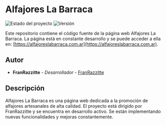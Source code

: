 # Alfajores La Barraca

![Estado del proyecto](https://img.shields.io/badge/Estado-Estable-green)
![Versión](https://img.shields.io/badge/Versión-12.7.0-red)

Este repositorio contiene el código fuente de la página web Alfajores La Barraca. La página está en constante desarrollo y se puede acceder a ella en: [https://alfajoreslabarraca.com.ar](https://alfajoreslabarraca.com.ar).

## Autor

* **FranRazzitte** - *Desarrollador* - [FranRazzitte](https://github.com/FranRazzitte)

## Descripción

Alfajores La Barraca es una página web dedicada a la promoción de alfajores artesanales de alta calidad. El proyecto está dirigido por FranRazzitte y se encuentra en desarrollo activo. Se están implementando nuevas funcionalidades y mejoras constantemente.
